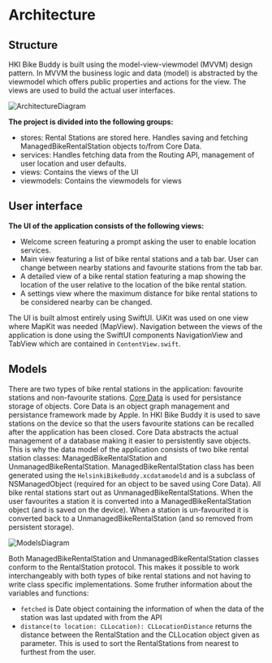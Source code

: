 #  Architecture
## Structure
HKI Bike Buddy is built using the model-view-viewmodel (MVVM) design pattern. In MVVM the business logic and data (model) is abstracted by the viewmodel which offers public properties and actions for the view. The views are used to build the actual user interfaces.

![ArchitectureDiagram](https://raw.githubusercontent.com/JuanitoSebastian/HelsinkiBikeBuddy/main/Documentation/graphics/ArchitectureGraph.png)

**The project is divided into the following groups:**
* stores: Rental Stations are stored here. Handles saving and fetching ManagedBikeRentalStation objects to/from Core Data.
* services: Handles fetching data from the Routing API, management of user location and user defaults.
* views: Contains the views of the UI
* viewmodels: Contains the viewmodels for views

## User interface
**The UI of the application consists of the following views:**
* Welcome screen featuring a prompt asking the user to enable location services.
* Main view featuring a list of bike rental stations and a tab bar. User can change between nearby stations and favourite stations from the tab bar.
* A detailed view of a bike rental station featuring a map showing the location of the user relative to the location of the bike rental station.
* A settings view where the maximum distance for bike rental stations to be considered nearby can be changed.

The UI is built almost entirely using SwiftUI. UiKit was used on one view where MapKit was needed (MapView). Navigation between the views of the application is done using the SwiftUI components NavigationView and TabView which are contained in ``ContentView.swift``.

## Models
There are two types of bike rental stations in the application: favourite stations and non-favourite stations. [Core Data](https://developer.apple.com/documentation/coredata) is used for persistance storage of objects. Core Data is an object graph management and persistance framework made by Apple. In HKI Bike Buddy it is used to save stations on the device so that the users favourite stations can be recalled after the application has been closed. Core Data abstracts the actual management of a database making it easier to persistently save objects. This is why the data model of the application consists of two bike rental station classes: ManagedBikeRentalStation and UnmanagedBikeRentalStation. ManagedBikeRentalStation class has been generated using the ``HelsinkiBikeBuddy.xcdatamodeld`` and is a subclass of NSManagedObject (required for an object to be saved using Core Data). All bike rental stations start out as UnmanagedBikeRentalStations. When the user favourites a station it is converted into a ManagedBikeRentalStation object (and is saved on the device). When a station is un-favourited it is converted back to a UnmanagedBikeRentalStation (and so removed from persistent storage).

![ModelsDiagram](https://raw.githubusercontent.com/JuanitoSebastian/HelsinkiBikeBuddy/main/Documentation/graphics/ModelsDiagram.png)

Both ManagedBikeRentalStation and UnmanagedBikeRentalStation classes conform to the RentalStation protocol. This makes it possible to work interchangeably with both types of bike rental stations and not having to write class specific implementations. Some fruther information about the variables and functions:
*  ``fetched`` is Date object containing the information of when the data of the station was last updated with from the API
*  ``distance(to location: CLLocation): CLLocationDistance`` returns the distance between the RentalStation and the CLLocation object given as parameter. This is used to sort the RentalStations from nearest to furthest from the user.
